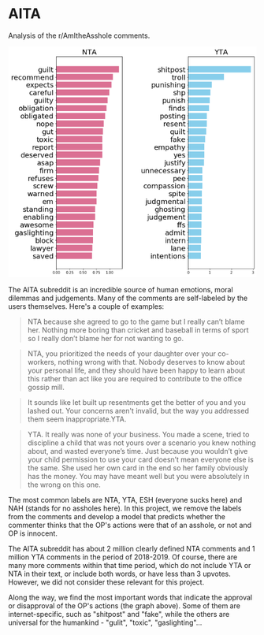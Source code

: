 # AITA
Analysis of the r/AmItheAsshole comments.

<p class = "center">
    <img src="yta_nta.png" />
</p>
The AITA subreddit is an incredible source of human emotions, moral dilemmas and judgements. Many of the comments are self-labeled by the users themselves. Here's a couple of examples:

> NTA because she agreed to go to the game but I really can’t blame her. Nothing more boring than cricket and baseball in terms of sport so I really don’t blame her for not wanting to go.

> NTA, you prioritized the needs of your daughter over your co-workers, nothing wrong with that. Nobody deserves to know about your personal life, and they should have been happy to learn about this rather than act like you are required to contribute to the office gossip mill.

> It sounds like let built up resentments get the better of you and you lashed out. Your concerns aren't invalid, but the way you addressed them seem inappropriate.YTA.

> YTA. It really was none of your business. You made a scene, tried to discipline a child that was not yours over a scenario you knew nothing about, and wasted everyone’s time. Just because you wouldn’t give your child permission to use your card doesn’t mean everyone else is the same. She used her own card in the end so her family obviously has the money. You may have meant well but you were absolutely in the wrong on this one.

The most common labels are NTA, YTA, ESH (everyone sucks here) and NAH (stands for no assholes here). In this project, we remove the labels from the comments and develop a model that predicts whether the commenter thinks that the OP's actions were that of an asshole, or not and OP is innocent.

The AITA subreddit has about 2 million clearly defined NTA comments and 1 million YTA comments in the period of 2018-2019. Of course, there are many more comments within that time period, which do not include YTA or NTA in their text, or include both words, or have less than 3 upvotes. However, we did not consider these relevant for this project.

Along the way, we find the most important words that indicate the approval or disapproval of the OP's actions (the graph above). Some of them are internet-specific, such as "shitpost" and "fake", while the others are universal for the humankind - "gulit", "toxic", "gaslighting"...
